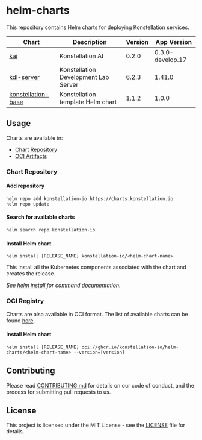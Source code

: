 # helm-charts

This repository contains Helm charts for deploying Konstellation services.

| Chart | Description | Version | App Version |
|-------|-------------|---------|-------------|
| [kai](charts/kai) | Konstellation AI | 0.2.0 | 0.3.0-develop.17 |
| [kdl-server](charts/kdl-server) | Konstellation Development Lab Server | 6.2.3 | 1.41.0 |
| [konstellation-base](charts/konstellation-base) | Konstellation template Helm chart | 1.1.2 | 1.0.0 |

## Usage

Charts are available in:

* [Chart Repository](https://helm.sh/docs/topics/chart_repository/)
* [OCI Artifacts](https://helm.sh/docs/topics/registries/)

### Chart Repository

#### Add repository

```console
helm repo add konstellation-io https://charts.konstellation.io
helm repo update
```

#### Search for available charts

```console
helm search repo konstellation-io
```

#### Install Helm chart

```console
helm install [RELEASE_NAME] konstellation-io/<helm-chart-name>
```

This install all the Kubernetes components associated with the chart and creates the release.

_See [helm install](https://helm.sh/docs/helm/helm_install/) for command documentation._

### OCI Registry

Charts are also available in OCI format. The list of available charts can be found [here](https://github.com/orgs/konstellation-io/packages?repo_name=helm-charts).

#### Install Helm chart

```console
helm install [RELEASE_NAME] oci://ghcr.io/konstellation-io/helm-charts/<helm-chart-name> --version=[version]
```

## Contributing

Please read [CONTRIBUTING.md](CONTRIBUTING.md) for details on our code of conduct, and the process for submitting pull requests to us.

## License

This project is licensed under the MIT License - see the [LICENSE](LICENSE) file for details.
